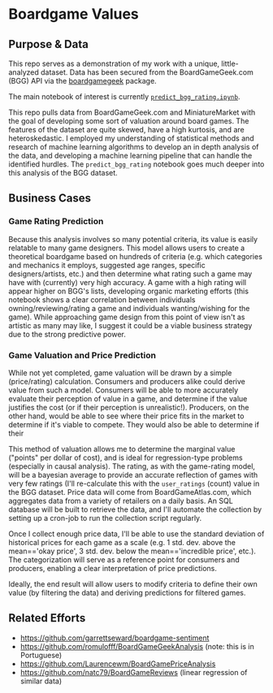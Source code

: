 # Boardgame Values

## __Purpose & Data__
This repo serves as a demonstration of my work with a unique, little-analyzed dataset.  Data has been secured from the BoardGameGeek.com (BGG) API via the [boardgamegeek](https://pypi.org/project/boardgamegeek/) package.

The main notebook of interest is currently [`predict_bgg_rating.ipynb`](https://github.com/alofgran/boardgame_value/blob/master/predict_bgg_rating.ipynb).

This repo pulls data from BoardGameGeek.com and MiniatureMarket with the goal of developing some sort of valuation around board games.  The features of the dataset are quite skewed, have a high kurtosis, and are heteroskedastic.  I employed my understanding of statistical methods and research of machine learning algorithms to develop an in depth analysis of the data, and developing a machine learning pipeline that can handle the identified hurdles.  The `predict_bgg_rating` notebook goes much deeper into this analysis of the BGG dataset.

## __Business Cases__
### __Game Rating Prediction__
Because this analysis involves so many potential criteria, its value is easily relatable to many game designers.  This model allows users to create a theoretical boardgame based on hundreds of criteria (e.g. which categories and mechanics it employs, suggested age ranges, specific designers/artists, etc.) and then determine what rating such a game may have with (currently) very high accuracy.  A game with a high rating will appear higher on BGG's lists, developing organic marketing efforts (this notebook shows a clear correlation between individuals owning/reviewing/rating a game and individuals wanting/wishing for the game).  While approaching game design from this point of view isn't as artistic as many may like, I suggest it could be a viable business strategy due to the strong predictive power.

### __Game Valuation and Price Prediction__
While not yet completed, game valuation will be drawn by a simple (price/rating) calculation.  Consumers and producers alike could derive value from such a model.  Consumers will be able to more accurately evaluate their perception of value in a game, and determine if the value justifies the cost (or if their perception is unrealistic!). Producers, on the other hand, would be able to see where their price fits in the market to determine if it's viable to compete.  They would also be able to determine if their 

This method of valuation allows me to determine the marginal value ("points" per dollar of cost), and is ideal for regression-type problems (especially in causal analysis).  The rating, as with the game-rating model, will be a bayesian average to provide an accurate reflection of games with very few ratings (I'll re-calculate this with the `user_ratings` (count) value in the BGG dataset.  Price data will come from BoardGameAtlas.com, which aggregates data from a variety of retailers on a daily basis.  An SQL database will be built to retrieve the data, and I'll automate the collection by setting up a cron-job to run the collection script regularly.

Once I collect enough price data, I'll be able to use the standard deviation of historical prices for each game as a scale (e.g. 1 std. dev. above the mean=='okay price', 3 std. dev. below the mean=='incredible price', etc.).  The categorization will serve as a reference point for consumers and producers, enabling a clear interpretation of price predictions.

Ideally, the end result will allow users to modify criteria to define their own value (by filtering the data) and deriving predictions for filtered games.

## __Related Efforts__
* https://github.com/garrettseward/boardgame-sentiment
* https://github.com/romulofff/BoardGameGeekAnalysis (note: this is in Portuguese)
* https://github.com/Laurencewm/BoardGamePriceAnalysis
* https://github.com/natc79/BoardGameReviews (linear regression of similar data)

